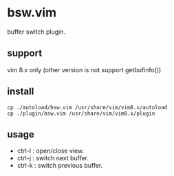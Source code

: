 # bsw.vim
buffer switch plugin.

## support
vim 8.x only
(other version is not support getbufinfo())

## install
    cp ./autoload/bsw.vim /usr/share/vim/vim8.x/autoload
    cp ./plugin/bsw.vim /usr/share/vim/vim8.x/plugin

## usage
+ ctrl-l : open/close view.
+ ctrl-j : switch next buffer.
+ ctrl-k : switch previous buffer.
